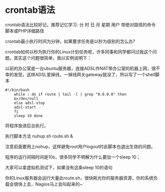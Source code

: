 # crontab语法

crontab语法比较好记，推荐记忆学习:
分 时 日 月 星期 用户 带绝对路径的命令 脚本或PHP详细路径

crontab最小执行时间为分钟，如果要求任务是以秒为级别的怎么办?

crontab如何以秒为执行你的Linux计划任务呢，许多同事和同学都问过我这个问题。其实这个问题很简单，我以实例说明下：

以前的办公室是一台ubuntu服务器，连接ADSL作NAT带办公室的机器上网，很不幸的发现，这样ADSL爱掉线，一掉线网关gateway就没了，所以写了一个shell脚本

``` shell
#!/bin/bash
    while : do if route | tail -l | grep "0.0.0.0" then
    &>/dev/null
    else adsl-stop
    adsl-start
    fi
    sleep 10 done
```

将程序放进后台执行。

执行脚本方法 nuhup sh route.sh &

注意前面要用上nohup，这样避免root用户logout时此脚本也退出生效的问题。

程序的运行间隔时间是10s，很多同学不明解为什么要加一个sleep 10；

大家可以拿虚拟机测试下，如果没有这条sleep 10的语句

你的Linux服务器会运行大量此route.sh，很快耗光你的服务器资源，你的系统负载会很快上去，Nagios马上会叫起来的~
